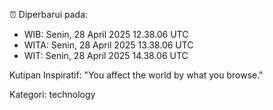 ⏰ Diperbarui pada:
- WIB: Senin, 28 April 2025 12.38.06 UTC
- WITA: Senin, 28 April 2025 13.38.06 UTC
- WIT: Senin, 28 April 2025 14.38.06 UTC

Kutipan Inspiratif:
"You affect the world by what you browse."


Kategori: technology

